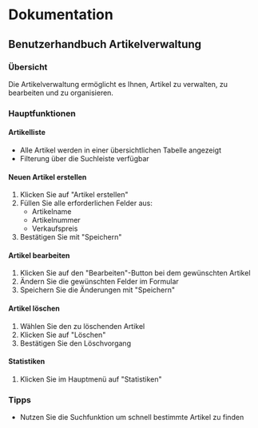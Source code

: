 # Dokumentation

## Benutzerhandbuch Artikelverwaltung

### Übersicht
Die Artikelverwaltung ermöglicht es Ihnen, Artikel zu verwalten, zu bearbeiten und zu organisieren.

### Hauptfunktionen

#### Artikelliste
- Alle Artikel werden in einer übersichtlichen Tabelle angezeigt
- Filterung über die Suchleiste verfügbar

#### Neuen Artikel erstellen
1. Klicken Sie auf "Artikel erstellen"
2. Füllen Sie alle erforderlichen Felder aus:
   - Artikelname
   - Artikelnummer
   - Verkaufspreis
3. Bestätigen Sie mit "Speichern"

#### Artikel bearbeiten
1. Klicken Sie auf den "Bearbeiten"-Button bei dem gewünschten Artikel
2. Ändern Sie die gewünschten Felder im Formular
3. Speichern Sie die Änderungen mit "Speichern"

#### Artikel löschen
1. Wählen Sie den zu löschenden Artikel
2. Klicken Sie auf "Löschen"
3. Bestätigen Sie den Löschvorgang

#### Statistiken
1. Klicken Sie im Hauptmenü auf "Statistiken"

### Tipps
- Nutzen Sie die Suchfunktion um schnell bestimmte Artikel zu finden
